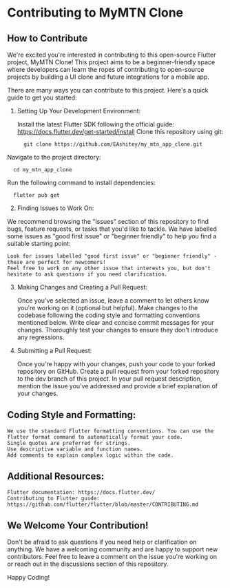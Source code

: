 # Contributing to MyMTN Clone

## How to Contribute

We're excited you're interested in contributing to this open-source Flutter project, MyMTN Clone! This project aims to be a beginner-friendly space where developers can learn the ropes of contributing to open-source projects by building a UI clone and future integrations for a mobile app.

There are many ways you can contribute to this project. Here's a quick guide to get you started:

1. Setting Up Your Development Environment:

   Install the latest Flutter SDK following the official guide: https://docs.flutter.dev/get-started/install
   Clone this repository using git:

         git clone https://github.com/EAshitey/my_mtn_app_clone.git

Navigate to the project directory: 

      cd my_mtn_app_clone

Run the following command to install dependencies:

      flutter pub get

2. Finding Issues to Work On:

We recommend browsing the "Issues" section of this repository to find bugs, feature requests, or tasks that you'd like to tackle. We have labelled some issues as "good first issue" or "beginner friendly" to help you find a suitable starting point:

    Look for issues labelled "good first issue" or "beginner friendly" - these are perfect for newcomers!
    Feel free to work on any other issue that interests you, but don't hesitate to ask questions if you need clarification.

3. Making Changes and Creating a Pull Request:

   Once you've selected an issue, leave a comment to let others know you're working on it (optional but helpful).
   Make changes to the codebase following the coding style and formatting conventions mentioned below.
   Write clear and concise commit messages for your changes.
   Thoroughly test your changes to ensure they don't introduce any regressions.

4. Submitting a Pull Request:

   Once you're happy with your changes, push your code to your forked repository on GitHub.
   Create a pull request from your forked repository to the dev branch of this project.
   In your pull request description, mention the issue you've addressed and provide a brief explanation of your changes.

## Coding Style and Formatting:

    We use the standard Flutter formatting conventions. You can use the flutter format command to automatically format your code.
    Single quotes are preferred for strings.
    Use descriptive variable and function names.
    Add comments to explain complex logic within the code.

## Additional Resources:

    Flutter documentation: https://docs.flutter.dev/
    Contributing to Flutter guide: https://github.com/flutter/flutter/blob/master/CONTRIBUTING.md


## We Welcome Your Contribution!

Don't be afraid to ask questions if you need help or clarification on anything. We have a welcoming community and are happy to support new contributors. Feel free to leave a comment on the issue you're working on or reach out in the discussions section of this repository.

Happy Coding!

